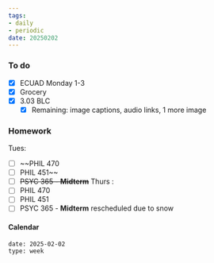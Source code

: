 ```yaml
---
tags:
- daily
- periodic
date: 20250202
---
```


### To do
- [x] ECUAD Monday 1-3
- [x] Grocery
- [x] 3.03 BLC
	- [x] Remaining: image captions, audio links, 1 more image 

### Homework
Tues:
- [ ] ~~PHIL 470
- [ ] PHIL 451~~
- [ ] ~~PSYC 365 - **Midterm**~~
Thurs :
- [ ] PHIL 470
- [ ] PHIL 451
- [ ] PSYC 365 - **Midterm** rescheduled due to snow
#### Calendar
```gEvent
date: 2025-02-02
type: week
```



